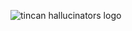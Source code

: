 ![tincan hallucinators logo](https://github.com/user-attachments/assets/f6fc3ad8-29b5-4b79-abb2-a135ce6d5a07)
